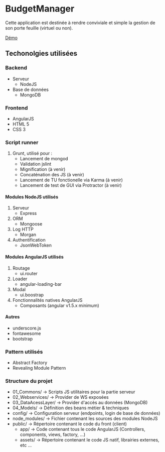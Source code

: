# BudgetManager
Cette application est destinée à rendre conviviale et simple la gestion de son porte feuille (virtuel ou non).

[Démo](http://budgetmanager.mdesogus.com)
## Techonolgies utilisées
### Backend
- Serveur 
	- NodeJS
- Base de données
	- MongoDB

### Frontend
- AngularJS
- HTML 5
- CSS 3

### Script runner
1. Grunt, utilisé pour :
    - Lancement de mongod
    - Validation jslint
    - Mignification (à venir)
    - Concaténation des JS (à venir)
    - Lancement de TU fonctionelle via Karma (à venir)
    - Lancement de test de GUI via Protractor (à venir)

#### Modules NodeJS utilisés
1. Serveur
	- Express
2. ORM
	- Mongoose
3. Log HTTP
	- Morgan
5. Authentification
	- JsonWebToken

#### Modules AngularJS utilisés
1. Routage
	- ui.router
2. Loader
	- angular-loading-bar
3. Modal
	- ui.boostrap
4. Fonctionnalités natives AngularJS
    - Composants (angular v1.5.x minimum)

#### Autres
- underscore.js
- fontawesome
- bootstrap

### Pattern utilisés
- Abstract Factory
- Revealing Module Pattern

### Structure du projet
- 01_Commons/ -> Scripts JS utilitaires pour la partie serveur
- 02_Webservices/ -> Provider de WS exposées
- 03_DataAcessLayer/ -> Provider d'accès au données (MongoDB)
- 04_Models/ -> Définition des beans métier & techniques
- config/ -> Configuration serveur (endpoints, login de base de données)
- node_modules/ -> Fichier contenant les sources des modules NodeJS
- public/ -> Répertoire contenant le code du front (client)
	- app/ -> Code contenant tous le code AngularJS (Controllers, components, views, factory, ...)
	- assets/ -> Répertoire contenant le code JS natif, librairies externes, etc ...
